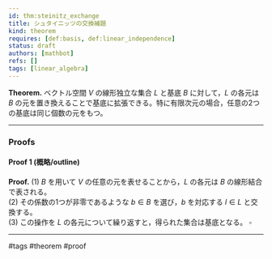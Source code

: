```yaml
---
id: thm:steinitz_exchange
title: シュタイニッツの交換補題
kind: theorem
requires: [def:basis, def:linear_independence]
status: draft
authors: [mathbot]
refs: []
tags: [linear_algebra]
---
```


**Theorem.** ベクトル空間 $V$ の線形独立な集合 $L$ と基底 $B$ に対して，$L$ の各元は $B$ の元を置き換えることで基底に拡張できる。特に有限次元の場合，任意の2つの基底は同じ個数の元をもつ。

---

### Proofs

#### Proof 1 (概略/outline)
**Proof.**
(1) $B$ を用いて $V$ の任意の元を表せることから，$L$ の各元は $B$ の線形結合で表される。  
(2) その係数の1つが非零であるような $b\in B$ を選び，$b$ を対応する $l\in L$ と交換する。  
(3) この操作を $L$ の各元について繰り返すと，得られた集合は基底となる。 $\square$

---

#tags #theorem #proof

